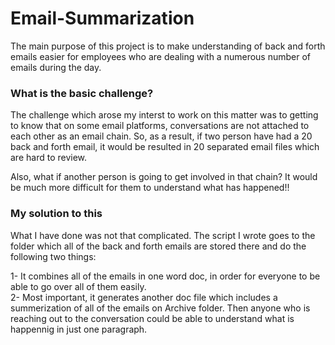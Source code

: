 # Email-Summarization
The main purpose of this project is to make understanding of back and forth emails easier for employees who are dealing with a numerous number of emails during the day.

### What is the basic challenge?
The challenge which arose my interst to work on this matter was to getting to know that on some email platforms, conversations are not attached to each other as an email chain. So, as a result, if two person have had a 20 back and forth email, it would be resulted in 20 separated email files which are hard to review.

Also, what if another person is going to get involved in that chain? It would be much more difficult for them to understand what has happened!!

### My solution to this
What I have done was not that complicated. The script I wrote goes to the folder which all of the back and forth emails are stored there and do the following two things:

1- It combines all of the emails in one word doc, in order for everyone to be able to go over all of them easily.
<br>2- Most important, it generates another doc file which includes a summerization of all of the emails on Archive folder. Then anyone who is reaching out to the conversation could be able to understand what is happennig in just one paragraph.